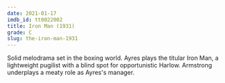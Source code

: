 ```yaml
---
date: 2021-01-17
imdb_id: tt0022002
title: Iron Man (1931)
grade: C
slug: the-iron-man-1931
---
```


Solid melodrama set in the boxing world. Ayres plays the titular Iron Man, a lightweight pugilist with a blind spot for opportunistic Harlow. Armstrong underplays a meaty role as Ayres's manager.